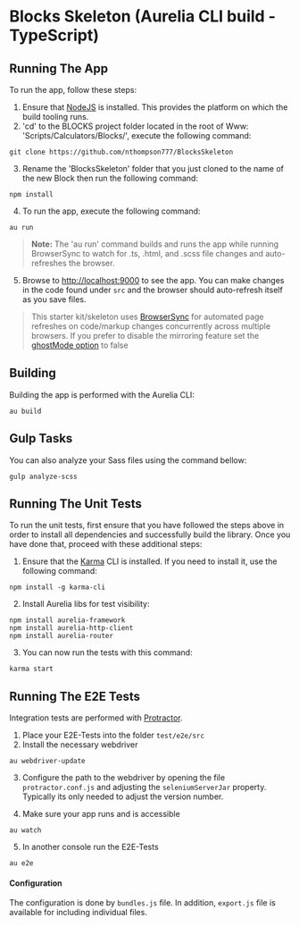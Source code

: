 # Blocks Skeleton (Aurelia CLI build - TypeScript)

## Running The App

To run the app, follow these steps:

1. Ensure that [NodeJS](http://nodejs.org/) is installed. This provides the platform on which the build tooling runs.
2. 'cd' to the BLOCKS project folder located in the root of Www: 'Scripts/Calculators/Blocks/', execute the following command:

  ```shell
  git clone https://github.com/nthompson777/BlocksSkeleton
  ```
3. Rename the 'BlocksSkeleton' folder that you just cloned to the name of the new Block then run the following command:

  ```shell
  npm install
  ```
4. To run the app, execute the following command:

  ```shell
  au run
  ```
  >**Note:** The 'au run' command builds and runs the app while running BrowserSync to watch for .ts, .html, and .scss file changes and auto-refreshes the browser.

5. Browse to [http://localhost:9000](http://localhost:9000) to see the app. You can make changes in the code found under `src` and the browser should auto-refresh itself as you save files.

> This starter kit/skeleton uses [BrowserSync](http://www.browsersync.io/) for automated page refreshes on code/markup changes concurrently across multiple browsers. If you prefer to disable the mirroring feature set the [ghostMode option](http://www.browsersync.io/docs/options/#option-ghostMode) to false


## Building
Building the app is performed with the Aurelia CLI:

  ```shell
  au build
  ```

## Gulp Tasks
You can also analyze your Sass files using the command bellow:

  ```shell
  gulp analyze-scss
  ```

## Running The Unit Tests

To run the unit tests, first ensure that you have followed the steps above in order to install all dependencies and successfully build the library. Once you have done that, proceed with these additional steps:

1. Ensure that the [Karma](http://karma-runner.github.io/) CLI is installed. If you need to install it, use the following command:

  ```shell
  npm install -g karma-cli
  ```
2. Install Aurelia libs for test visibility:

```shell
npm install aurelia-framework
npm install aurelia-http-client
npm install aurelia-router
```
3. You can now run the tests with this command:

  ```shell
  karma start
  ```

## Running The E2E Tests
Integration tests are performed with [Protractor](http://angular.github.io/protractor/#/).

1. Place your E2E-Tests into the folder ```test/e2e/src```
2. Install the necessary webdriver

  ```shell
  au webdriver-update
  ```

3. Configure the path to the webdriver by opening the file ```protractor.conf.js``` and adjusting the ```seleniumServerJar``` property. Typically its only needed to adjust the version number.

4. Make sure your app runs and is accessible

  ```shell
  au watch
  ```

5. In another console run the E2E-Tests

  ```shell
  au e2e
  ```

#### Configuration
The configuration is done by ```bundles.js``` file.
In addition, ```export.js``` file is available for including individual files.

